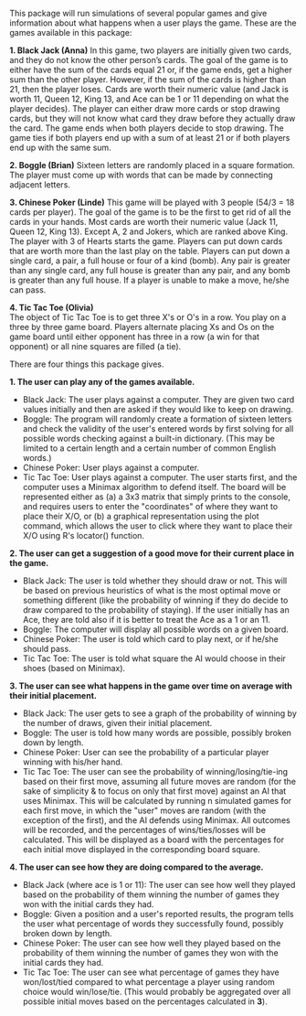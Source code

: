 This package will run simulations of several popular games and give information about what happens when a user plays the game. These are the games available in this package:

**1. Black Jack (Anna)** 
In this game, two players are initially given two cards, and they do not know the other person’s cards. The goal of the game is to either have the sum of the cards equal 21 or, if the game ends, get a higher sum than the other player. However, if the sum of the cards is higher than 21, then the player loses. Cards are worth their numeric value (and Jack is worth 11, Queen 12, King 13, and Ace can be 1 or 11 depending on what the player decides). The player can either draw more cards or stop drawing cards, but they will not know what card they draw before they actually draw the card. The game ends when both players decide to stop drawing. The game ties if both players end up with a sum of at least 21 or if both players end up with the same sum.   

**2. Boggle (Brian)** 
Sixteen letters are randomly placed in a square formation. The player must come up with words that can be made by connecting adjacent letters. 

**3. Chinese Poker (Linde)**
This game will be played with 3 people (54/3 = 18 cards per player). The goal of the game is to be the first to get rid of all the cards in your hands. Most cards are worth their numeric value (Jack 11, Queen 12, King 13). Except A, 2 and Jokers, which are ranked above King. The player with 3 of Hearts starts the game. Players can put down cards that are worth more than the last play on the table. Players can put down a single card, a pair, a full house or four of a kind (bomb). Any pair is greater than any single card, any full house is greater than any pair, and any bomb is greater than any full house. If a player is unable to make a move, he/she can pass.   

**4. Tic Tac Toe (Olivia)**  
The object of Tic Tac Toe is to get three X's or O's in a row. You play on a three by three game board. Players alternate placing Xs and Os on the game board until either opponent has three in a row (a win for that opponent) or all nine squares are filled (a tie).


There are four things this package gives.  

**1. The user can play any of the games available.**  
+ Black Jack: The user plays against a computer. They are given two card values initially and then are asked if they would like to keep on drawing.    
+ Boggle: The program will randomly create a formation of sixteen letters and check the validity of the user's entered words by first solving for all possible words checking against a built-in dictionary. (This may be limited to a certain length and a certain number of common English words.)
+	Chinese Poker: User plays against a computer. 
+	Tic Tac Toe: User plays against a computer. The user starts first, and the computer uses a Minimax algorithm to defend itself. The board will be represented either as (a) a 3x3 matrix that simply prints to the console, and requires users to enter the "coordinates" of where they want to place their X/O, or (b) a graphical representation using the plot command, which allows the user to click where they want to place their X/O using R's locator() function.

**2. The user can get a suggestion of a good move for their current place in the game.**
+ Black Jack: The user is told whether they should draw or not. This will be based on previous heuristics of what is the most optimal move or something different (like the probability of winning if they do decide to draw compared to the probability of staying). If the user initially has an Ace, they are told also if it is better to treat the Ace as a 1 or an 11. 
+ Boggle: The computer will display all possible words on a given board.
+	Chinese Poker: The user is told which card to play next, or if he/she should pass.    
+	Tic Tac Toe: The user is told what square the AI would choose in their shoes (based on Minimax).

**3. The user can see what happens in the game over time on average with their initial placement.**
+ Black Jack: The user gets to see a graph of the probability of winning by the number of draws, given their initial placement. 
+ Boggle: The user is told how many words are possible, possibly broken down by length.
+	Chinese Poker: User can see the probability of a particular player winning with his/her hand.  
+	Tic Tac Toe: The user can see the probability of winning/losing/tie-ing based on their first move, assuming all future moves are random (for the sake of simplicity & to focus on only that first move) against an AI that uses Minimax. This will be calculated by running n simulated games for each first move, in which the "user" moves are random (with the exception of the first), and the AI defends using Minimax. All outcomes will be recorded, and the percentages of wins/ties/losses will be calculated. This will be displayed as a board with the percentages for each initial move displayed in the corresponding board square.

**4. The user can see how they are doing compared to the average.** 
+ Black Jack (where ace is 1 or 11): The user can see how well they played based on the probability of them winning the number of games they won with the initial cards they had. 
+ Boggle: Given a position and a user's reported results, the program tells the user what percentage of words they successfully found, possibly broken down by length.
+	Chinese Poker: The user can see how well they played based on the probability of them winning the number of games they won with the initial cards they had.   
+	Tic Tac Toe: The user can see what percentage of games they have won/lost/tied compared to what percentage a player using random choice would win/lose/tie. (This would probably be aggregated over all possible initial moves based on the percentages calculated in **3**).
